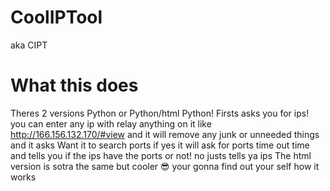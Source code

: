 # CoolIPTool
aka CIPT

# What this does
Theres 2 versions Python or Python/html
Python! Firsts asks you for ips!
you can enter any ip with relay anything on it like
http://166.156.132.170/#view and it will remove any junk or unneeded things and it asks
Want it to search ports if yes it will ask for ports time out time and tells you if the ips have the ports or not! no justs tells ya ips
The html version is sotra the same but cooler 😎 your gonna find out your self how it works

